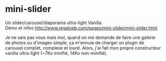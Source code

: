 # mini-slider
Un slider/carousel/diaporama ultra-light Vanilla.  
Démo et infos http://www.regaloeb.com/pages/mini-slider/mini-slider.html  

Je ne sais pas vous mais moi, quand on me demande de faire une galerie de photos ou d'images simple, ça m'ennuie de charger un plugin de carousel complet, complexe et lourd.
Alors, j'ai fait mon propre constructeur vanilla ultra-light (~7Ko minifié, 14Ko non-minifié).
